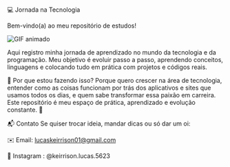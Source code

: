 💻 Jornada na Tecnologia

Bem-vindo(a) ao meu repositório de estudos!

![GIF animado](https://media4.giphy.com/media/v1.Y2lkPTc5MGI3NjExYjR3MnEya2RrbTJsaHd2NW82aXIycGZqb2xuYjJyN3lpeXJraHhhOCZlcD12MV9pbnRlcm5hbF9naWZfYnlfaWQmY3Q9Zw/bGgsc5mWoryfgKBx1u/giphy.gif)

Aqui registro minha jornada de aprendizado no mundo da tecnologia e da programação.
Meu objetivo é evoluir passo a passo, aprendendo conceitos, linguagens e colocando tudo em prática com projetos e códigos reais.

 🚀 Por que estou fazendo isso?
Porque quero crescer na área de tecnologia, entender como as coisas funcionam por trás dos aplicativos e sites que usamos todos os dias, e quem sabe transformar essa paixão em carreira. Este repositório é meu espaço de prática, aprendizado e evolução constante. 💪

📬 Contato
Se quiser trocar ideia, mandar dicas ou só dar um oi:

✉️ Email: lucaskeirrison01@gmail.com

📸 Instagram : @keirrison.lucas.5623


